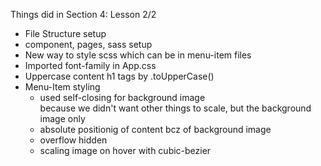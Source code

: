 Things did in Section 4: Lesson 2/2

- File Structure setup
- component, pages, sass setup
- New way to style scss which can be in menu-item files
- Imported font-family in App.css
- Uppercase content h1 tags by .toUpperCase()
- Menu-Item styling
  - used self-closing for background image <div /> because we didn't want other things to scale, but the background image only
  - absolute positionig of content bcz of background image
  - overflow hidden
  - scaling image on hover with cubic-bezier
